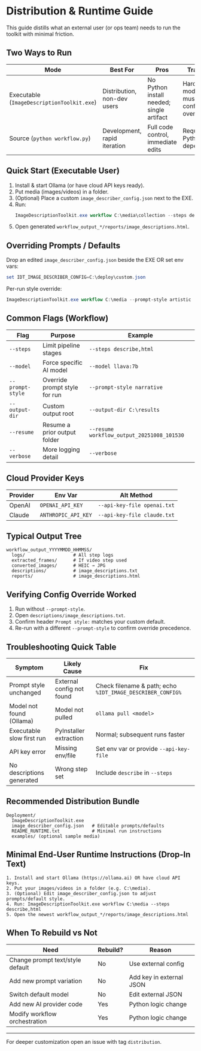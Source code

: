 # Distribution & Runtime Guide

This guide distills what an external user (or ops team) needs to run the toolkit
with minimal friction.

## Two Ways to Run

| Mode | Best For | Pros | Trade‑offs |
|------|----------|------|-----------|
| Executable (`ImageDescriptionToolkit.exe`) | Distribution, non-dev users | No Python install needed; single artifact | Harder to modify code; must rely on config overrides |
| Source (`python workflow.py`) | Development, rapid iteration | Full code control, immediate edits | Requires Python + dependencies |

## Quick Start (Executable User)

1. Install & start Ollama (or have cloud API keys ready).
2. Put media (images/videos) in a folder.
3. (Optional) Place a custom `image_describer_config.json` next to the EXE.
4. Run:
   ```powershell
   ImageDescriptionToolkit.exe workflow C:\media\collection --steps describe,html
   ```
5. Open generated `workflow_output_*/reports/image_descriptions.html`.

## Overriding Prompts / Defaults

Drop an edited `image_describer_config.json` beside the EXE OR set env vars:

```powershell
set IDT_IMAGE_DESCRIBER_CONFIG=C:\deploy\custom.json
```

Per-run style override:

```powershell
ImageDescriptionToolkit.exe workflow C:\media --prompt-style artistic
```

## Common Flags (Workflow)

| Flag | Purpose | Example |
|------|---------|---------|
| `--steps` | Limit pipeline stages | `--steps describe,html` |
| `--model` | Force specific AI model | `--model llava:7b` |
| `--prompt-style` | Override prompt style for run | `--prompt-style narrative` |
| `--output-dir` | Custom output root | `--output-dir C:\results` |
| `--resume` | Resume a prior output folder | `--resume workflow_output_20251008_101530` |
| `--verbose` | More logging detail | `--verbose` |

## Cloud Provider Keys

| Provider | Env Var | Alt Method |
|----------|---------|------------|
| OpenAI | `OPENAI_API_KEY` | `--api-key-file openai.txt` |
| Claude | `ANTHROPIC_API_KEY` | `--api-key-file claude.txt` |

## Typical Output Tree

```
workflow_output_YYYYMMDD_HHMMSS/
  logs/                  # All step logs
  extracted_frames/      # If video step used
  converted_images/      # HEIC → JPG
  descriptions/          # image_descriptions.txt
  reports/               # image_descriptions.html
```

## Verifying Config Override Worked

1. Run without `--prompt-style`.
2. Open `descriptions/image_descriptions.txt`.
3. Confirm header `Prompt style:` matches your custom default.
4. Re-run with a different `--prompt-style` to confirm override precedence.

## Troubleshooting Quick Table

| Symptom | Likely Cause | Fix |
|---------|--------------|-----|
| Prompt style unchanged | External config not found | Check filename & path; echo `%IDT_IMAGE_DESCRIBER_CONFIG%` |
| Model not found (Ollama) | Model not pulled | `ollama pull <model>` |
| Executable slow first run | PyInstaller extraction | Normal; subsequent runs faster |
| API key error | Missing env/file | Set env var or provide `--api-key-file` |
| No descriptions generated | Wrong step set | Include `describe` in `--steps` |

## Recommended Distribution Bundle

```
Deployment/
  ImageDescriptionToolkit.exe
  image_describer_config.json   # Editable prompts/defaults
  README_RUNTIME.txt            # Minimal run instructions
  examples/ (optional sample media)
```

## Minimal End-User Runtime Instructions (Drop-In Text)

```
1. Install and start Ollama (https://ollama.ai) OR have cloud API keys.
2. Put your images/videos in a folder (e.g. C:\media).
3. (Optional) Edit image_describer_config.json to adjust prompts/default style.
4. Run: ImageDescriptionToolkit.exe workflow C:\media --steps describe,html
5. Open the newest workflow_output_*/reports/image_descriptions.html
```

## When To Rebuild vs Not

| Need | Rebuild? | Reason |
|------|----------|--------|
| Change prompt text/style default | No | Use external config |
| Add new prompt variation | No | Add key in external JSON |
| Switch default model | No | Edit external JSON |
| Add new AI provider code | Yes | Python logic change |
| Modify workflow orchestration | Yes | Python logic change |

---
For deeper customization open an issue with tag `distribution`.
